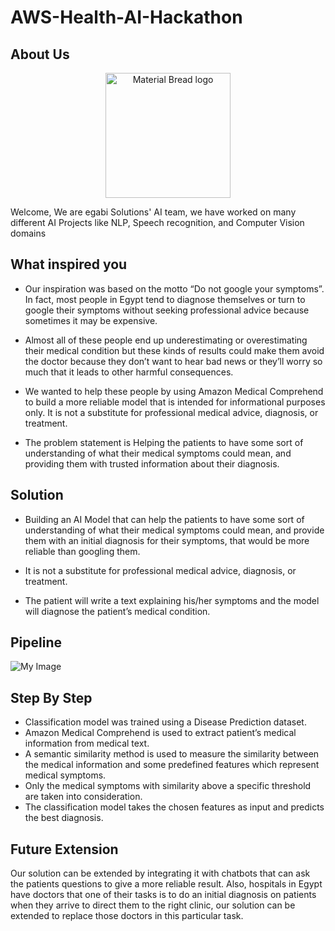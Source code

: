 # AWS-Health-AI-Hackathon

## About Us
<p align="center">
    <img width="200" src="https://github.com/muhammadayman97/AWS-Health-AI-Hackathon/blob/main/images/egabi.png" alt="Material Bread logo">
</p>

Welcome, We are egabi Solutions' AI team, we have worked on many different AI Projects like NLP, Speech recognition, and Computer Vision domains

## What inspired you

* Our inspiration was based on the motto “Do not google your symptoms”. In fact, most people in Egypt tend to diagnose themselves or turn to google their symptoms without seeking professional advice because sometimes it may be expensive.

* Almost all of these people end up underestimating or overestimating their medical condition but these kinds of results could make them avoid the doctor because they don’t want to hear bad news or they’ll worry so much that it leads to other harmful consequences.

* We wanted to help these people by using Amazon Medical Comprehend to build a more reliable model that is intended for informational purposes only. It is not a substitute for professional medical advice, diagnosis, or treatment.

* The problem statement is Helping the patients to have some sort of understanding of what their medical symptoms could mean, and providing them with trusted information about their diagnosis.

## Solution

* Building an AI Model that can help the patients to have some sort of understanding of what their medical symptoms could mean, and provide them with an initial diagnosis for their symptoms, that would be more reliable than googling them.

* It is not a substitute for professional medical advice, diagnosis, or treatment.

* The patient will write a text explaining his/her symptoms and the model will diagnose the patient’s medical condition.


## Pipeline

![My Image](https://github.com/muhammadayman97/AWS-Health-AI-Hackathon/blob/main/images/pipeline.jpg)

## Step By Step

* Classification model was trained using a Disease Prediction dataset.
* Amazon Medical Comprehend is used to extract patient’s medical information from medical text.
* A semantic similarity method is used to measure the similarity between the medical information and some predefined features which represent medical symptoms.
* Only the medical symptoms with similarity above a specific threshold are taken into consideration.
* The classification model takes the chosen features as input and predicts the best diagnosis.


## Future Extension

Our solution can be extended by integrating it with chatbots that can ask the patients questions to give a more reliable result. Also, hospitals in Egypt have doctors that one of their tasks is to do an initial diagnosis on patients when they arrive to direct them to the right clinic, our solution can be extended to replace those doctors in this particular task.

